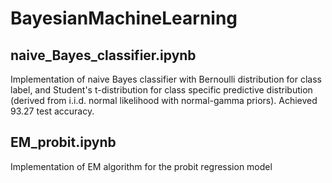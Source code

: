 # BayesianMachineLearning


## naive_Bayes_classifier.ipynb
Implementation of naive Bayes classifier with Bernoulli distribution for class label, and Student's t-distribution for class specific predictive distribution (derived from i.i.d. normal likelihood with normal-gamma priors). Achieved 93.27 test accuracy.

## EM_probit.ipynb
Implementation of EM algorithm for the probit regression model
